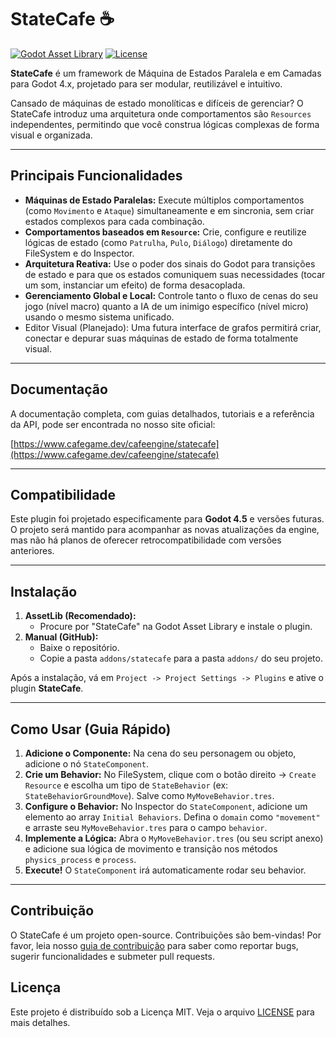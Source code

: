 # StateCafe ☕

[![Godot Asset Library](https://img.shields.io/badge/Godot_Asset_Library-StateCafe-478cbf?style=for-the-badge&logo=godot-engine)](https://godotengine.org/asset-library/asset/link-to-asset) <!-- Placeholder -->
[![License](https://img.shields.io/badge/License-MIT-yellow.svg?style=for-the-badge)](https://opensource.org/licenses/MIT)

**StateCafe** é um framework de Máquina de Estados Paralela e em Camadas para Godot 4.x, projetado para ser modular, reutilizável e intuitivo.

Cansado de máquinas de estado monolíticas e difíceis de gerenciar? O StateCafe introduz uma arquitetura onde comportamentos são `Resources` independentes, permitindo que você construa lógicas complexas de forma visual e organizada.

---

## Principais Funcionalidades

-   **Máquinas de Estado Paralelas:** Execute múltiplos comportamentos (como `Movimento` e `Ataque`) simultaneamente e em sincronia, sem criar estados complexos para cada combinação.
-   **Comportamentos baseados em `Resource`:** Crie, configure e reutilize lógicas de estado (como `Patrulha`, `Pulo`, `Diálogo`) diretamente do FileSystem e do Inspector.
-   **Arquitetura Reativa:** Use o poder dos sinais do Godot para transições de estado e para que os estados comuniquem suas necessidades (tocar um som, instanciar um efeito) de forma desacoplada.
-   **Gerenciamento Global e Local:** Controle tanto o fluxo de cenas do seu jogo (nível macro) quanto a IA de um inimigo específico (nível micro) usando o mesmo sistema unificado.
-   Editor Visual (Planejado): Uma futura interface de grafos permitirá criar, conectar e depurar suas máquinas de estado de forma totalmente visual.

---

## Documentação

A documentação completa, com guias detalhados, tutoriais e a referência da API, pode ser encontrada no nosso site oficial:

[https://www.cafegame.dev/cafeengine/statecafe](https://www.cafegame.dev/cafeengine/statecafe)

---

## Compatibilidade

Este plugin foi projetado especificamente para **Godot 4.5** e versões futuras. O projeto será mantido para acompanhar as novas atualizações da engine, mas não há planos de oferecer retrocompatibilidade com versões anteriores.

---

## Instalação

1.  **AssetLib (Recomendado):**
    -   Procure por "StateCafe" na Godot Asset Library e instale o plugin.
2.  **Manual (GitHub):**
    -   Baixe o repositório.
    -   Copie a pasta `addons/statecafe` para a pasta `addons/` do seu projeto.

Após a instalação, vá em `Project -> Project Settings -> Plugins` e ative o plugin **StateCafe**.

---

## Como Usar (Guia Rápido)

1.  **Adicione o Componente:** Na cena do seu personagem ou objeto, adicione o nó `StateComponent`.
2.  **Crie um Behavior:** No FileSystem, clique com o botão direito -> `Create Resource` e escolha um tipo de `StateBehavior` (ex: `StateBehaviorGroundMove`). Salve como `MyMoveBehavior.tres`.
3.  **Configure o Behavior:** No Inspector do `StateComponent`, adicione um elemento ao array `Initial Behaviors`. Defina o `domain` como `"movement"` e arraste seu `MyMoveBehavior.tres` para o campo `behavior`.
4.  **Implemente a Lógica:** Abra o `MyMoveBehavior.tres` (ou seu script anexo) e adicione sua lógica de movimento e transição nos métodos `physics_process` e `process`.
5.  **Execute!** O `StateComponent` irá automaticamente rodar seu behavior.

---

## Contribuição

O StateCafe é um projeto open-source. Contribuições são bem-vindas! Por favor, leia nosso [guia de contribuição](CONTRIBUTING.md) para saber como reportar bugs, sugerir funcionalidades e submeter pull requests.

## Licença

Este projeto é distribuído sob a Licença MIT. Veja o arquivo [LICENSE](LICENSE) para mais detalhes.
